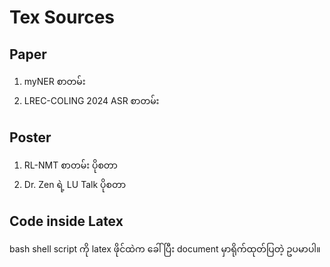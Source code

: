 # Tex Sources

## Paper
 
1. myNER စာတမ်း
2. LREC-COLING 2024 ASR စာတမ်း

## Poster  

1. RL-NMT စာတမ်း ပိုစတာ
2. Dr. Zen ရဲ့ LU Talk ပိုစတာ

## Code inside Latex

bash shell script ကို latex ဖိုင်ထဲက ခေါ်ပြီး document မှာရိုက်ထုတ်ပြတဲ့ ဥပမာပါ။  
